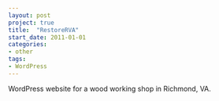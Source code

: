 ```yaml
---
layout: post
project: true
title:  "RestoreRVA"
start_date: 2011-01-01
categories:
- other
tags:
- WordPress
---
```


WordPress website for a wood working shop in Richmond, VA.
